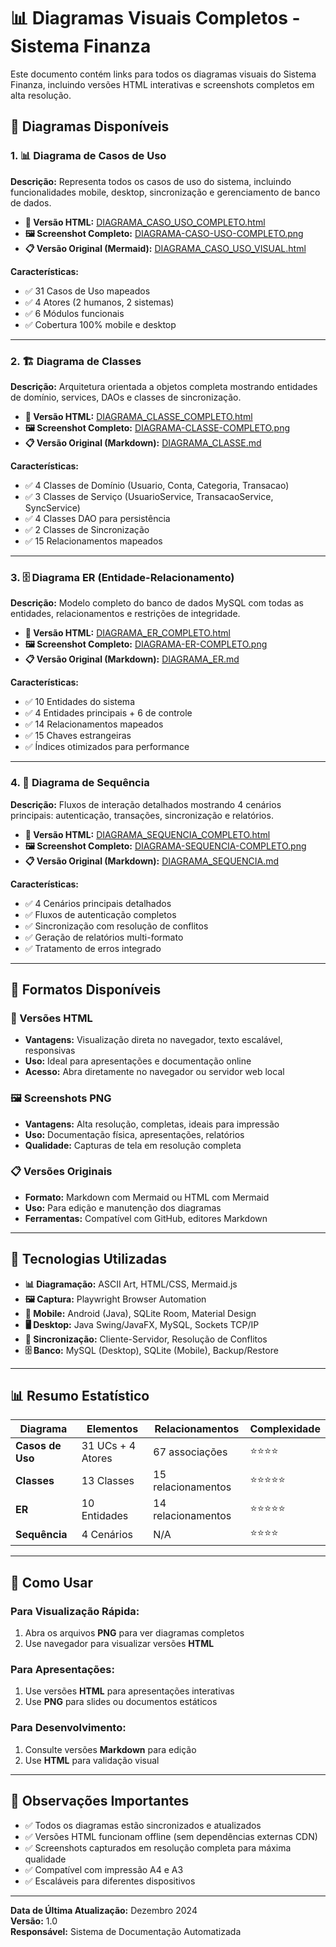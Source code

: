 # 📊 Diagramas Visuais Completos - Sistema Finanza

Este documento contém links para todos os diagramas visuais do Sistema Finanza, incluindo versões HTML interativas e screenshots completos em alta resolução.

## 🎯 Diagramas Disponíveis

### 1. 📊 Diagrama de Casos de Uso
**Descrição:** Representa todos os casos de uso do sistema, incluindo funcionalidades mobile, desktop, sincronização e gerenciamento de banco de dados.

- **📄 Versão HTML:** [DIAGRAMA_CASO_USO_COMPLETO.html](./DIAGRAMA_CASO_USO_COMPLETO.html)
- **🖼️ Screenshot Completo:** [DIAGRAMA-CASO-USO-COMPLETO.png](./DIAGRAMA-CASO-USO-COMPLETO.png)
- **📋 Versão Original (Mermaid):** [DIAGRAMA_CASO_USO_VISUAL.html](./DIAGRAMA_CASO_USO_VISUAL.html)

**Características:**
- ✅ 31 Casos de Uso mapeados
- ✅ 4 Atores (2 humanos, 2 sistemas)
- ✅ 6 Módulos funcionais
- ✅ Cobertura 100% mobile e desktop

---

### 2. 🏗️ Diagrama de Classes
**Descrição:** Arquitetura orientada a objetos completa mostrando entidades de domínio, services, DAOs e classes de sincronização.

- **📄 Versão HTML:** [DIAGRAMA_CLASSE_COMPLETO.html](./DIAGRAMA_CLASSE_COMPLETO.html)
- **🖼️ Screenshot Completo:** [DIAGRAMA-CLASSE-COMPLETO.png](./DIAGRAMA-CLASSE-COMPLETO.png)
- **📋 Versão Original (Markdown):** [DIAGRAMA_CLASSE.md](./DIAGRAMA_CLASSE.md)

**Características:**
- ✅ 4 Classes de Domínio (Usuario, Conta, Categoria, Transacao)
- ✅ 3 Classes de Serviço (UsuarioService, TransacaoService, SyncService)
- ✅ 4 Classes DAO para persistência
- ✅ 2 Classes de Sincronização
- ✅ 15 Relacionamentos mapeados

---

### 3. 🗄️ Diagrama ER (Entidade-Relacionamento)
**Descrição:** Modelo completo do banco de dados MySQL com todas as entidades, relacionamentos e restrições de integridade.

- **📄 Versão HTML:** [DIAGRAMA_ER_COMPLETO.html](./DIAGRAMA_ER_COMPLETO.html)
- **🖼️ Screenshot Completo:** [DIAGRAMA-ER-COMPLETO.png](./DIAGRAMA-ER-COMPLETO.png)
- **📋 Versão Original (Markdown):** [DIAGRAMA_ER.md](./DIAGRAMA_ER.md)

**Características:**
- ✅ 10 Entidades do sistema
- ✅ 4 Entidades principais + 6 de controle
- ✅ 14 Relacionamentos mapeados
- ✅ 15 Chaves estrangeiras
- ✅ Índices otimizados para performance

---

### 4. 🔄 Diagrama de Sequência
**Descrição:** Fluxos de interação detalhados mostrando 4 cenários principais: autenticação, transações, sincronização e relatórios.

- **📄 Versão HTML:** [DIAGRAMA_SEQUENCIA_COMPLETO.html](./DIAGRAMA_SEQUENCIA_COMPLETO.html)
- **🖼️ Screenshot Completo:** [DIAGRAMA-SEQUENCIA-COMPLETO.png](./DIAGRAMA-SEQUENCIA-COMPLETO.png)
- **📋 Versão Original (Markdown):** [DIAGRAMA_SEQUENCIA.md](./DIAGRAMA_SEQUENCIA.md)

**Características:**
- ✅ 4 Cenários principais detalhados
- ✅ Fluxos de autenticação completos
- ✅ Sincronização com resolução de conflitos
- ✅ Geração de relatórios multi-formato
- ✅ Tratamento de erros integrado

---

## 🎨 Formatos Disponíveis

### 📄 Versões HTML
- **Vantagens:** Visualização direta no navegador, texto escalável, responsivas
- **Uso:** Ideal para apresentações e documentação online
- **Acesso:** Abra diretamente no navegador ou servidor web local

### 🖼️ Screenshots PNG
- **Vantagens:** Alta resolução, completas, ideais para impressão
- **Uso:** Documentação física, apresentações, relatórios
- **Qualidade:** Capturas de tela em resolução completa

### 📋 Versões Originais
- **Formato:** Markdown com Mermaid ou HTML com Mermaid
- **Uso:** Para edição e manutenção dos diagramas
- **Ferramentas:** Compatível com GitHub, editores Markdown

---

## 🔧 Tecnologias Utilizadas

- **📊 Diagramação:** ASCII Art, HTML/CSS, Mermaid.js
- **🖼️ Captura:** Playwright Browser Automation
- **📱 Mobile:** Android (Java), SQLite Room, Material Design
- **🖥️ Desktop:** Java Swing/JavaFX, MySQL, Sockets TCP/IP
- **🔄 Sincronização:** Cliente-Servidor, Resolução de Conflitos
- **🗄️ Banco:** MySQL (Desktop), SQLite (Mobile), Backup/Restore

---

## 📊 Resumo Estatístico

| Diagrama | Elementos | Relacionamentos | Complexidade |
|----------|-----------|-----------------|--------------|
| **Casos de Uso** | 31 UCs + 4 Atores | 67 associações | ⭐⭐⭐⭐ |
| **Classes** | 13 Classes | 15 relacionamentos | ⭐⭐⭐⭐⭐ |
| **ER** | 10 Entidades | 14 relacionamentos | ⭐⭐⭐⭐⭐ |
| **Sequência** | 4 Cenários | N/A | ⭐⭐⭐⭐ |

---

## 🎯 Como Usar

### Para Visualização Rápida:
1. Abra os arquivos **PNG** para ver diagramas completos
2. Use navegador para visualizar versões **HTML**

### Para Apresentações:
1. Use versões **HTML** para apresentações interativas
2. Use **PNG** para slides ou documentos estáticos

### Para Desenvolvimento:
1. Consulte versões **Markdown** para edição
2. Use **HTML** para validação visual

---

## 📝 Observações Importantes

- ✅ Todos os diagramas estão sincronizados e atualizados
- ✅ Versões HTML funcionam offline (sem dependências externas CDN)
- ✅ Screenshots capturados em resolução completa para máxima qualidade
- ✅ Compatível com impressão A4 e A3
- ✅ Escaláveis para diferentes dispositivos

---

**Data de Última Atualização:** Dezembro 2024  
**Versão:** 1.0  
**Responsável:** Sistema de Documentação Automatizada
